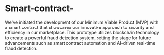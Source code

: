 # Smart-contract-
We've initiated the development of our Minimum Viable Product (MVP) with a smart contract that showcases our innovative approach to security and efficiency in our marketplace. This prototype utilizes blockchain technology to create a powerful fraud detection system, setting the stage for future advancements such as smart contract automation and AI-driven real-time fraud detection.
